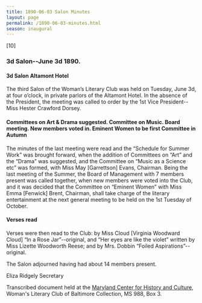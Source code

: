 ```yaml
---
title: 1890-06-03 Salon Minutes
layout: page
permalink: /1890-06-03-minutes.html
season: inaugural
---
```

[10]

### 3d Salon--June 3d 1890.

#### 3d Salon Altamont Hotel

The third Salon of the Woman’s Literary Club was held on Tuesday, June 3d, at four o’clock, in private parlors of the Altamont Hotel. In the absence of the President, the meeting was called to order by the 1st Vice President--Miss Hester Crawford Dorsey.

#### Committees on Art & Drama suggested. Committee on Music. Board meeting. New members voted in. Eminent Women to be first Committee in Autumn

The minutes of the last meeting were read and the “Schedule for Summer Work” was brought forward, when the addition of Committees on “Art” and the “Drama” was suggested, and the Committee on “Music as a Science etc” was formed, with Miss May [Garrettson] Evans, Chairman. Being the last meeting of the Summer, the Board of Management with 7 members present was called together, when new members were voted into the Club, and it was decided that the Committee on “Eminent Women” with Miss Emma [Fenwick] Brent, Chairman, shall take charge of the literary entertainment at the next general meeting to be held on the 1st Tuesday of October.

#### Verses read

Verses were then read to the Club: by Miss Cloud [Virginia Woodward Cloud] “In a Rose Jar”--original, and “Her eyes are like the violet” written by Miss Lizette Woodworth Reese; and by Mrs. Dobbin “Foiled Aspirations”--original.

The Salon adjourned having had about 14 members present.

Eliza Ridgely
Secretary

Transcribed document held at the [Maryland Center for History and Culture](http://mdhs.org/), Woman's Literary Club of Baltimore Collection, MS 988, Box 3. 